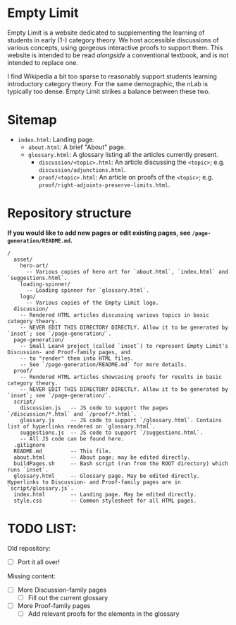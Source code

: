# Empty Limit
Empty Limit is a website dedicated to supplementing the learning of students in early (1-) category theory. We host accessible discussions of various concepts, using gorgeous interactive proofs to support them. This website is intended to be read *alongside* a conventional textbook, and is not intended to replace one.

I find Wikipedia a bit too sparse to reasonably support students learning introductory category theory. For the same demographic, the nLab is typically too dense. Empty Limit strikes a balance between these two.

# Sitemap
- `index.html`: Landing page.
  - `about.html`: A brief "About" page.
  - `glossary.html`: A glossary listing all the articles currently present.
    - `discussion/<topic>.html`: An article discussing the `<topic>`; e.g. `discussion/adjunctions.html`.
    - `proof/<topic>.html`: An article on proofs of the `<topic>`; e.g. `proof/right-adjoints-preserve-limits.html`.

# Repository structure
**If you would like to add new pages or edit existing pages, see `/page-generation/README.md`.**
```
/
  asset/
    hero-art/
      -- Various copies of hero art for `about.html`, `index.html` and `suggestions.html`.
    loading-spinner/
      -- Loading spinner for `glossary.html`.
    logo/
      -- Various copies of the Empty Limit logo.
  discussion/
    -- Rendered HTML articles discussing various topics in basic category theory.
    -- NEVER EDIT THIS DIRECTORY DIRECTLY. Allow it to be generated by `inset`; see `/page-generation/`.
  page-generation/
    -- Small Lean4 project (called `inset`) to represent Empty Limit's Discussion- and Proof-family pages, and
    -- to "render" them into HTML files.
    -- See `/page-generation/README.md` for more details.
  proof/
    -- Rendered HTML articles showcasing proofs for results in basic category theory.
    -- NEVER EDIT THIS DIRECTORY DIRECTLY. Allow it to be generated by `inset`; see `/page-generation/`.
  script/
    discussion.js   -- JS code to support the pages `/discussion/*.html` and `/proof/*.html`.
    glossary.js     -- JS code to support `/glossary.html`. Contains list of hyperlinks rendered on `glossary.html`.
    suggestions.js  -- JS code to support `/suggestions.html`.
    -- All JS code can be found here.
  .gitignore
  README.md         -- This file.
  about.html        -- About page; may be edited directly.
  buildPages.sh     -- Bash script (run from the ROOT directory) which runs `inset`.
  glossary.html     -- Glossary page. May be edited directly. Hyperlinks to Discussion- and Proof-family pages are in `script/glossary.js`.
  index.html        -- Landing page. May be edited directly.
  style.css         -- Common stylesheet for all HTML pages.
```

# TODO LIST:

Old repository:
  - [ ] Port it all over!

Missing content:
  - [ ] More Discussion-family pages
    - [ ] Fill out the current glossary
  - [ ] More Proof-family pages
    - [ ] Add relevant proofs for the elements in the glossary
